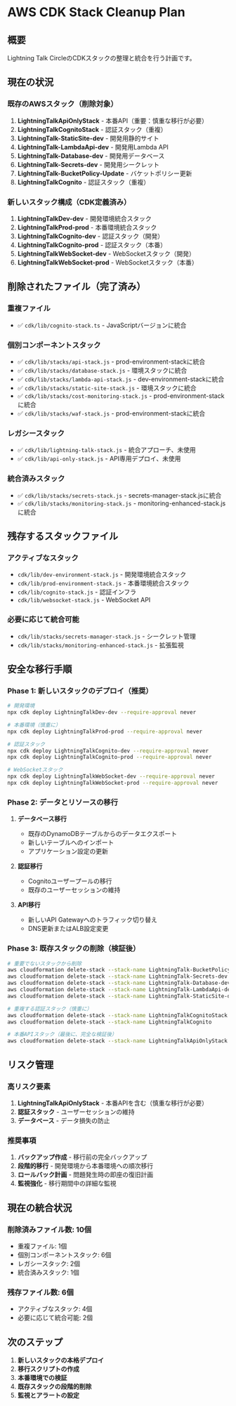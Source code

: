 # AWS CDK Stack Cleanup Plan

## 概要

Lightning Talk CircleのCDKスタックの整理と統合を行う計画です。

## 現在の状況

### 既存のAWSスタック（削除対象）
1. **LightningTalkApiOnlyStack** - 本番API（重要：慎重な移行が必要）
2. **LightningTalkCognitoStack** - 認証スタック（重複）
3. **LightningTalk-StaticSite-dev** - 開発用静的サイト
4. **LightningTalk-LambdaApi-dev** - 開発用Lambda API
5. **LightningTalk-Database-dev** - 開発用データベース
6. **LightningTalk-Secrets-dev** - 開発用シークレット
7. **LightningTalk-BucketPolicy-Update** - バケットポリシー更新
8. **LightningTalkCognito** - 認証スタック（重複）

### 新しいスタック構成（CDK定義済み）
1. **LightningTalkDev-dev** - 開発環境統合スタック
2. **LightningTalkProd-prod** - 本番環境統合スタック
3. **LightningTalkCognito-dev** - 認証スタック（開発）
4. **LightningTalkCognito-prod** - 認証スタック（本番）
5. **LightningTalkWebSocket-dev** - WebSocketスタック（開発）
6. **LightningTalkWebSocket-prod** - WebSocketスタック（本番）

## 削除されたファイル（完了済み）

### 重複ファイル
- ✅ `cdk/lib/cognito-stack.ts` - JavaScriptバージョンに統合

### 個別コンポーネントスタック
- ✅ `cdk/lib/stacks/api-stack.js` - prod-environment-stackに統合
- ✅ `cdk/lib/stacks/database-stack.js` - 環境スタックに統合
- ✅ `cdk/lib/stacks/lambda-api-stack.js` - dev-environment-stackに統合
- ✅ `cdk/lib/stacks/static-site-stack.js` - 環境スタックに統合
- ✅ `cdk/lib/stacks/cost-monitoring-stack.js` - prod-environment-stackに統合
- ✅ `cdk/lib/stacks/waf-stack.js` - prod-environment-stackに統合

### レガシースタック
- ✅ `cdk/lib/lightning-talk-stack.js` - 統合アプローチ、未使用
- ✅ `cdk/lib/api-only-stack.js` - API専用デプロイ、未使用

### 統合済みスタック
- ✅ `cdk/lib/stacks/secrets-stack.js` - secrets-manager-stack.jsに統合
- ✅ `cdk/lib/stacks/monitoring-stack.js` - monitoring-enhanced-stack.jsに統合

## 残存するスタックファイル

### アクティブなスタック
- `cdk/lib/dev-environment-stack.js` - 開発環境統合スタック
- `cdk/lib/prod-environment-stack.js` - 本番環境統合スタック
- `cdk/lib/cognito-stack.js` - 認証インフラ
- `cdk/lib/websocket-stack.js` - WebSocket API

### 必要に応じて統合可能
- `cdk/lib/stacks/secrets-manager-stack.js` - シークレット管理
- `cdk/lib/stacks/monitoring-enhanced-stack.js` - 拡張監視

## 安全な移行手順

### Phase 1: 新しいスタックのデプロイ（推奨）
```bash
# 開発環境
npx cdk deploy LightningTalkDev-dev --require-approval never

# 本番環境（慎重に）
npx cdk deploy LightningTalkProd-prod --require-approval never

# 認証スタック
npx cdk deploy LightningTalkCognito-dev --require-approval never
npx cdk deploy LightningTalkCognito-prod --require-approval never

# WebSocketスタック
npx cdk deploy LightningTalkWebSocket-dev --require-approval never
npx cdk deploy LightningTalkWebSocket-prod --require-approval never
```

### Phase 2: データとリソースの移行
1. **データベース移行**
   - 既存のDynamoDBテーブルからのデータエクスポート
   - 新しいテーブルへのインポート
   - アプリケーション設定の更新

2. **認証移行**
   - Cognitoユーザープールの移行
   - 既存のユーザーセッションの維持

3. **API移行**
   - 新しいAPI Gatewayへのトラフィック切り替え
   - DNS更新またはALB設定変更

### Phase 3: 既存スタックの削除（検証後）
```bash
# 重要でないスタックから削除
aws cloudformation delete-stack --stack-name LightningTalk-BucketPolicy-Update
aws cloudformation delete-stack --stack-name LightningTalk-Secrets-dev
aws cloudformation delete-stack --stack-name LightningTalk-Database-dev
aws cloudformation delete-stack --stack-name LightningTalk-LambdaApi-dev
aws cloudformation delete-stack --stack-name LightningTalk-StaticSite-dev

# 重複する認証スタック（慎重に）
aws cloudformation delete-stack --stack-name LightningTalkCognitoStack
aws cloudformation delete-stack --stack-name LightningTalkCognito

# 本番APIスタック（最後に、完全な検証後）
aws cloudformation delete-stack --stack-name LightningTalkApiOnlyStack
```

## リスク管理

### 高リスク要素
1. **LightningTalkApiOnlyStack** - 本番APIを含む（慎重な移行が必要）
2. **認証スタック** - ユーザーセッションの維持
3. **データベース** - データ損失の防止

### 推奨事項
1. **バックアップ作成** - 移行前の完全バックアップ
2. **段階的移行** - 開発環境から本番環境への順次移行
3. **ロールバック計画** - 問題発生時の即座の復旧計画
4. **監視強化** - 移行期間中の詳細な監視

## 現在の統合状況

### 削除済みファイル数: 10個
- 重複ファイル: 1個
- 個別コンポーネントスタック: 6個
- レガシースタック: 2個
- 統合済みスタック: 1個

### 残存ファイル数: 6個
- アクティブなスタック: 4個
- 必要に応じて統合可能: 2個

## 次のステップ

1. **新しいスタックの本格デプロイ**
2. **移行スクリプトの作成**
3. **本番環境での検証**
4. **既存スタックの段階的削除**
5. **監視とアラートの設定**